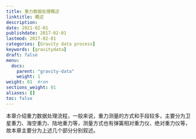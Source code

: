 ```yaml
---
title: 重力数据处理概述
linktitle: 概述
description: 
date: 2021-02-01
publishdate: 2017-02-01
lastmod: 2017-02-01
categories: [Gravity data process]
keywords: [gravitydata]
draft: false
menu:
  docs:
    parent: "gravity-data"
    weight: 1
weight: 01	#rem
sections_weight: 01
aliases: []
toc: false
---
```


本章介绍重力数据处理流程，一般来说，重力测量的方式和手段较多，主要分为卫星重力、海空重力、陆地重力等，测量方式也有弹簧相对重力仪、绝对重力仪等，故本章主要分为上述几个部分分别叙述。

